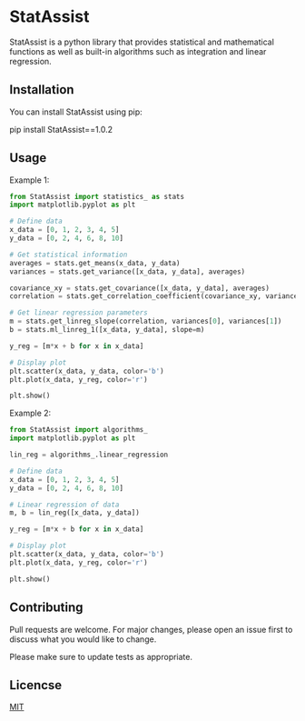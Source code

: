 # StatAssist

StatAssist is a python library that provides statistical and mathematical functions as well as built-in algorithms such
as integration and linear regression.

## Installation

You can install StatAssist using pip:

pip install StatAssist==1.0.2

## Usage

Example 1:

```python
from StatAssist import statistics_ as stats
import matplotlib.pyplot as plt

# Define data
x_data = [0, 1, 2, 3, 4, 5]
y_data = [0, 2, 4, 6, 8, 10]

# Get statistical information
averages = stats.get_means(x_data, y_data)
variances = stats.get_variance([x_data, y_data], averages)

covariance_xy = stats.get_covariance([x_data, y_data], averages)
correlation = stats.get_correlation_coefficient(covariance_xy, variances[0], variances[1])

# Get linear regression parameters
m = stats.get_linreg_slope(correlation, variances[0], variances[1])
b = stats.ml_linreg_1([x_data, y_data], slope=m)

y_reg = [m*x + b for x in x_data]

# Display plot
plt.scatter(x_data, y_data, color='b')
plt.plot(x_data, y_reg, color='r')

plt.show()
```
Example 2:

```python
from StatAssist import algorithms_
import matplotlib.pyplot as plt

lin_reg = algorithms_.linear_regression

# Define data
x_data = [0, 1, 2, 3, 4, 5]
y_data = [0, 2, 4, 6, 8, 10]

# Linear regression of data
m, b = lin_reg([x_data, y_data])

y_reg = [m*x + b for x in x_data]

# Display plot
plt.scatter(x_data, y_data, color='b')
plt.plot(x_data, y_reg, color='r')

plt.show()
```

## Contributing

Pull requests are welcome. For major changes, please open an issue first to discuss what you would like to change.

Please make sure to update tests as appropriate.

## Licencse

[MIT](https://choosealicense.com/license/mit)
